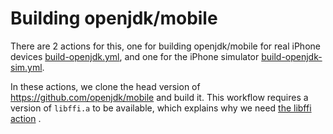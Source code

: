 # Building openjdk/mobile

There are 2 actions for this, one for building openjdk/mobile for real iPhone devices [build-openjdk.yml](/.github/workflows/build-openjdk.yml), and one for the iPhone simulator [build-openjdk-sim.yml](/.github/workflows/build-openjdk-sim.yml).

In these actions, we clone the head version of https://github.com/openjdk/mobile and build it.
This workflow requires a version of `libffi.a` to be available, which explains why we need 
[the libffi action](ffi.md) .

